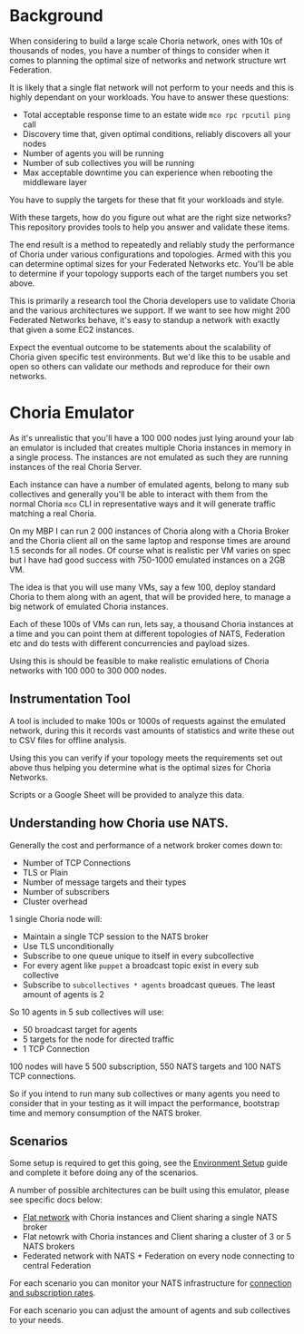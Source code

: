 # Background

When considering to build a large scale Choria network, ones with 10s of thousands of nodes, you have a number of things to consider when it comes to planning the optimal size of networks and network structure wrt Federation.

It is likely that a single flat network will not perform to your needs and this is highly dependant on your workloads.  You have to answer these questions:

  * Total acceptable response time to an estate wide `mco rpc rpcutil ping` call
  * Discovery time that, given optimal conditions, reliably discovers all your nodes
  * Number of agents you will be running
  * Number of sub collectives you will be running
  * Max acceptable downtime you can experience when rebooting the middleware layer

You have to supply the targets for these that fit your workloads and style.

With these targets, how do you figure out what are the right size networks? This repository provides tools to help you answer and validate these items.

The end result is a method to repeatedly and reliably study the performance of Choria under various configurations and topologies.  Armed with this you can determine optimal sizes for your Federated Networks etc. You'll be able to determine if your topology supports each of the target numbers you set above.

This is primarily a research tool the Choria developers use to validate Choria and the various architectures we support.  If we want to see how might 200 Federated Networks behave, it's easy to standup a network with exactly that given a some EC2 instances.

Expect the eventual outcome to be statements about the scalability of Choria given specific test environments.  But we'd like this to be usable and open so others can validate our methods and reproduce for their own networks.

# Choria Emulator

As it's unrealistic that you'll have a 100 000 nodes just lying around your lab an emulator is included that creates multiple Choria instances in memory in a single process. The instances are not emulated as such they are running instances of the real Choria Server.

Each instance can have a number of emulated agents, belong to many sub collectives and generally you'll be able to interact with them from the normal Choria `mco` CLI in representative ways and it will generate traffic matching a real Choria.

On my MBP I can run 2 000 instances of Choria along with a Choria Broker and the Choria client all on the same laptop and response times are around 1.5 seconds for all nodes. Of course what is realistic per VM varies on spec but I have had good success with 750-1000 emulated instances on a 2GB VM.

The idea is that you will use many VMs, say a few 100, deploy standard Choria to them along with an agent, that will be provided here, to manage a big network of emulated Choria instances.

Each of these 100s of VMs can run, lets say, a thousand Choria instances at a time and you can point them at different topologies of NATS, Federation etc and do tests with different concurrencies and payload sizes.

Using this is should be feasible to make realistic emulations of Choria networks with 100 000 to 300 000 nodes.

## Instrumentation Tool

A tool is included to make 100s or 1000s of requests against the emulated network, during this it records vast
amounts of statistics and write these out to CSV files for offline analysis.

Using this you can verify if your topology meets the requirements set out above thus helping you determine what is the optimal sizes for Choria Networks.

Scripts or a Google Sheet will be provided to analyze this data.

## Understanding how Choria use NATS.

Generally the cost and performance of a network broker comes down to:

  * Number of TCP Connections
  * TLS or Plain
  * Number of message targets and their types
  * Number of subscribers
  * Cluster overhead

1 single Choria node will:

  * Maintain a single TCP session to the NATS broker
  * Use TLS unconditionally
  * Subscribe to one queue unique to itself in every subcollective
  * For every agent like `puppet` a broadcast topic exist in every sub collective
  * Subscribe to `subcollectives * agents` broadcast queues. The least amount of agents is 2

So 10 agents in 5 sub collectives will use:

   * 50 broadcast target for agents
   * 5 targets for the node for directed traffic
   * 1 TCP Connection

100 nodes will have 5 500 subscription, 550 NATS targets and 100 NATS TCP connections.

So if you intend to run many sub collectives or many agents you need to consider that in your testing as it will impact the performance, bootstrap time and memory consumption of the NATS broker.

## Scenarios

Some setup is required to get this going, see the [Environment Setup](docs/PREPARE.md) guide and complete it before doing any of the scenarios.

A number of possible architectures can be built using this emulator, please see specific docs below:

  * [Flat network](docs/SCENARIO-FLAT.md) with Choria instances and Client sharing a single NATS broker
  * Flat netowrk with Choria instances and Client sharing a cluster of 3 or 5 NATS brokers
  * Federated network with NATS + Federation on every node connecting to central Federation

For each scenario you can monitor your NATS infrastructure for [connection and subscription rates](docs/NATS.md).

For each scenario you can adjust the amount of agents and sub collectives to your needs.
